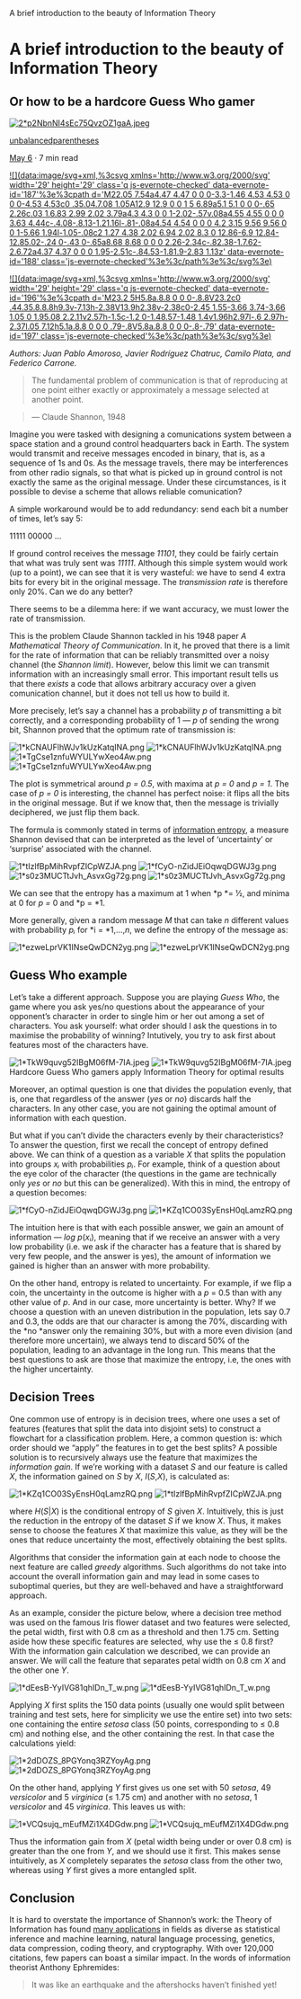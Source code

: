 A brief introduction to the beauty of Information Theory

# A brief introduction to the beauty of Information Theory

## Or how to be a hardcore Guess Who gamer

[![2*p2NbnNI4sEc75QvzOZ1gaA.jpeg](../_resources/8c2b7b37453a3284c9fa9e513a9a59c5.jpg)](https://notamonadtutorial.com/@federicocarrone?source=post_page-----8357f5b6a355----------------------)

[unbalancedparentheses](https://notamonadtutorial.com/@federicocarrone?source=post_page-----8357f5b6a355----------------------)

[May 6](https://notamonadtutorial.com/a-brief-introduction-to-the-beauty-of-information-theory-8357f5b6a355?source=post_page-----8357f5b6a355----------------------) · 7 min read

[![](data:image/svg+xml,%3csvg xmlns='http://www.w3.org/2000/svg' width='29' height='29' class='q js-evernote-checked' data-evernote-id='187'%3e%3cpath d='M22.05 7.54a4.47 4.47 0 0 0-3.3-1.46 4.53 4.53 0 0 0-4.53 4.53c0 .35.04.7.08 1.05A12.9 12.9 0 0 1 5 6.89a5.1 5.1 0 0 0-.65 2.26c.03 1.6.83 2.99 2.02 3.79a4.3 4.3 0 0 1-2.02-.57v.08a4.55 4.55 0 0 0 3.63 4.44c-.4.08-.8.13-1.21.16l-.81-.08a4.54 4.54 0 0 0 4.2 3.15 9.56 9.56 0 0 1-5.66 1.94l-1.05-.08c2 1.27 4.38 2.02 6.94 2.02 8.3 0 12.86-6.9 12.84-12.85.02-.24 0-.43 0-.65a8.68 8.68 0 0 0 2.26-2.34c-.82.38-1.7.62-2.6.72a4.37 4.37 0 0 0 1.95-2.51c-.84.53-1.81.9-2.83 1.13z' data-evernote-id='188' class='js-evernote-checked'%3e%3c/path%3e%3c/svg%3e)](https://medium.com/p/8357f5b6a355/share/twitter?source=post_actions_header---------------------------)

[![](data:image/svg+xml,%3csvg xmlns='http://www.w3.org/2000/svg' width='29' height='29' class='q js-evernote-checked' data-evernote-id='196'%3e%3cpath d='M23.2 5H5.8a.8.8 0 0 0-.8.8V23.2c0 .44.35.8.8.8h9.3v-7.13h-2.38V13.9h2.38v-2.38c0-2.45 1.55-3.66 3.74-3.66 1.05 0 1.95.08 2.2.11v2.57h-1.5c-1.2 0-1.48.57-1.48 1.4v1.96h2.97l-.6 2.97h-2.37l.05 7.12h5.1a.8.8 0 0 0 .79-.8V5.8a.8.8 0 0 0-.8-.79' data-evernote-id='197' class='js-evernote-checked'%3e%3c/path%3e%3c/svg%3e)](https://medium.com/p/8357f5b6a355/share/facebook?source=post_actions_header---------------------------)

*Authors: Juan Pablo Amoroso, Javier Rodríguez Chatruc, Camilo Plata, and Federico Carrone.*

> The fundamental problem of communication is that of reproducing at one point either exactly or approximately a message selected at another point.

>  — Claude Shannon, 1948

Imagine you were tasked with designing a comunications system between a space station and a ground control headquarters back in Earth. The system would transmit and receive messages encoded in binary, that is, as a sequence of 1s and 0s. As the message travels, there may be interferences from other radio signals, so that what is picked up in ground control is not exactly the same as the original message. Under these circumstances, is it possible to devise a scheme that allows reliable comunication?

A simple workaround would be to add redundancy: send each bit a number of times, let’s say 5:

11111
00000
…

If ground control receives the message *11101*, they could be fairly certain that what was truly sent was *11111*. Although this simple system would work (up to a point), we can see that it is very wasteful: we have to send 4 extra bits for every bit in the original message. The *transmission rate* is therefore only 20%. Can we do any better?

There seems to be a dilemma here: if we want accuracy, we must lower the rate of transmission.

This is the problem Claude Shannon tackled in his 1948 paper *A Mathematical Theory of Communication*. In it, he proved that there is a limit for the rate of information that can be reliably transmitted over a noisy channel (the *Shannon limit*). However, below this limit we can transmit information with an increasingly small error. This important result tells us that there *exists* a code that allows arbitrary accuracy over a given comunication channel, but it does not tell us how to build it.

More precisely, let’s say a channel has a probability *p* of transmitting a bit correctly, and a corresponding probability of 1 — *p* of sending the wrong bit, Shannon proved that the optimum rate of transmission is:

![1*kCNAUFlhWJv1kUzKatqINA.png](../_resources/0578f621c74e252fe0f64cde49f72e88.png)
![1*kCNAUFlhWJv1kUzKatqINA.png](../_resources/994b5911dd149d307dc3e886c18aabd8.png)
![1*TgCse1znfuWYULYwXeo4Aw.png](../_resources/bd8efcb4243702dafd321fab28637102.png)
![1*TgCse1znfuWYULYwXeo4Aw.png](../_resources/ca882875ff7bf775d8de240f18f35384.png)

The plot is symmetrical around *p = 0.5*, with maxima at *p = 0* and *p = 1*. The case of *p = 0* is interesting, the channel has perfect noise: it flips all the bits in the original message. But if we know that, then the message is trivially deciphered, we just flip them back.

The formula is commonly stated in terms of [information entropy](https://en.wikipedia.org/wiki/Entropy_(information_theory)), a measure Shannon devised that can be interpreted as the level of ‘uncertainty’ or ‘surprise’ associated with the channel.

![1*tIzlfBpMihRvpfZICpWZJA.png](../_resources/c560b821ac6928718ed2ebb61ca04246.png)
![1*fCyO-nZidJEiOqwqDGWJ3g.png](../_resources/13ab50654f5a76466cfcfb6584d72d67.png)
![1*s0z3MUCTtJvh_AsvxGg72g.png](../_resources/6eaff8ef277832cdd63d858cf6f0e3bd.png)
![1*s0z3MUCTtJvh_AsvxGg72g.png](../_resources/b1c0a5bed688beefbcedd7141dc3e865.png)

We can see that the entropy has a maximum at 1 when *p *= ½, and minima at 0 for *p =* 0 and *p = *1.

More generally, given a random message *M* that can take *n* different values with probability *pᵢ* for *i = *1,…,*n*, we define the entropy of the message as:

![1*ezweLprVK1INseQwDCN2yg.png](../_resources/ad482a101c10e1680dcc64eb5751484d.png)
![1*ezweLprVK1INseQwDCN2yg.png](../_resources/40f189cb90edda2df18e84054fcd96e8.png)

## Guess Who example

Let’s take a different approach. Suppose you are playing *Guess Who*, the game where you ask yes/no questions about the appearance of your opponent’s character in order to single him or her out among a set of characters. You ask yourself: what order should I ask the questions in to maximise the probability of winning? Intutively, you try to ask first about features most of the characters have.

![1*TkW9quvg52IBgM06fM-7IA.jpeg](../_resources/4ddb1dbe88905ad703b2641feeee7c49.jpg)
![1*TkW9quvg52IBgM06fM-7IA.jpeg](../_resources/add6a6e37c9151093f506bd47d3cfe38.jpg)
Hardcore Guess Who gamers apply Information Theory for optimal results

Moreover, an optimal question is one that divides the population evenly, that is, one that regardless of the answer (*yes* or *no*) discards half the characters. In any other case, you are not gaining the optimal amount of information with each question.

But what if you can’t divide the characters evenly by their characteristics? To answer the question, first we recall the concept of entropy defined above. We can think of a question as a variable *X* that splits the population into groups *xᵢ* with probabilities *pᵢ*. For example, think of a question about the eye color of the character (the questions in the game are technically only *yes* or *no* but this can be generalized). With this in mind, the entropy of a question becomes:

![1*fCyO-nZidJEiOqwqDGWJ3g.png](../_resources/d9e489e27151a0a695ab892c3f667e81.png)
![1*KZq1CO03SyEnsH0qLamzRQ.png](../_resources/78af7c1bd765c6556dd7eda084662404.png)

The intuition here is that with each possible answer, we gain an amount of information *— log*  *p*(*x*ᵢ), meaning that if we receive an answer with a very low probability (i.e. we ask if the character has a feature that is shared by very few people, and the answer is yes), the amount of information we gained is higher than an answer with more probability.

On the other hand, entropy is related to uncertainty. For example, if we flip a coin, the uncertainty in the outcome is higher with a *p* = 0.5 than with any other value of *p*. And in our case, more uncertainty is better. Why? If we choose a question with an uneven distribution in the population, lets say 0.7 and 0.3, the odds are that our character is among the 70%, discarding with the *no *answer only the remaining 30%, but with a more even division (and therefore more uncertain), we always tend to discard 50% of the population, leading to an advantage in the long run. This means that the best questions to ask are those that maximize the entropy, i.e, the ones with the higher uncertainty.

## Decision Trees

One common use of entropy is in decision trees, where one uses a set of features (features that split the data into disjoint sets) to construct a flowchart for a classification problem. Here, a common question is: which order should we “apply” the features in to get the best splits? A possible solution is to recursively always use the feature that maximizes the *information gain*. If we’re working with a dataset *S* and our feature is called *X*, the information gained on *S* by *X*, *I*(*S*,*X*), is calculated as:

![1*KZq1CO03SyEnsH0qLamzRQ.png](../_resources/77793dd901a8760607862f27e2f3a467.png)
![1*tIzlfBpMihRvpfZICpWZJA.png](../_resources/55a880f2892d9792e798111f31da1f7a.png)

where *H*(*S*|*X*) is the conditional entropy of *S* given *X*. Intuitively, this is just the reduction in the entropy of the dataset *S* if we know *X*. Thus, it makes sense to choose the features *X* that maximize this value, as they will be the ones that reduce uncertainty the most, effectively obtaining the best splits.

Algorithms that consider the information gain at each node to choose the next feature are called *greedy* algorithms. Such algorithms do not take into account the overall information gain and may lead in some cases to suboptimal queries, but they are well-behaved and have a straightforward approach.

As an example, consider the picture below, where a decision tree method was used on the famous Iris flower dataset and two features were selected, the petal width, first with 0.8 cm as a threshold and then 1.75 cm. Setting aside how these specific features are selected, why use the ≤ 0.8 first? With the information gain calculation we described, we can provide an answer. We will call the feature that separates petal width on 0.8 cm *X* and the other one *Y*.

![1*dEesB-YyIVG81qhIDn_T_w.png](../_resources/c3a09c695db5764605d1500bc4b471ee.png)
![1*dEesB-YyIVG81qhIDn_T_w.png](../_resources/e961effb63d262aae1e7460754968aee.png)

Applying *X* first splits the 150 data points (usually one would split between training and test sets, here for simplicity we use the entire set) into two sets: one containing the entire *setosa* class (50 points, corresponding to ≤ 0.8 cm) and nothing else, and the other containing the rest. In that case the calculations yield:

![1*2dDOZS_8PGYonq3RZYoyAg.png](../_resources/e6e7aa2eb8781a853d4af31294df9caf.png)
![1*2dDOZS_8PGYonq3RZYoyAg.png](../_resources/d4decf83f553a899683eb90c95a29123.png)

On the other hand, applying *Y* first gives us one set with 50 *setosa*, 49 *versicolor* and 5 *virginica* (≤ 1.75 cm) and another with no *setosa*, 1 *versicolor* and 45 *virginica*. This leaves us with:

![1*VCQsujq_mEufMZi1X4DGdw.png](../_resources/bb529e9e4c2d639587f13b24edc819fb.png)
![1*VCQsujq_mEufMZi1X4DGdw.png](../_resources/e15fea3eed0d0da9b07aa8a5058e257a.png)

Thus the information gain from *X* (petal width being under or over 0.8 cm) is greater than the one from *Y*, and we should use it first. This makes sense intuitively, as *X* completely separates the *setosa* class from the other two, whereas using *Y* first gives a more entangled split.

## Conclusion

It is hard to overstate the importance of Shannon’s work: the Theory of Information has found [many applications](https://www.britannica.com/science/information-theory/Applications-of-information-theory) in fields as diverse as statistical inference and machine learning, natural language processing, genetics, data compression, coding theory, and cryptography. With over 120,000 citations, few papers can boast a similar impact. In the words of information theorist Anthony Ephremides:

> It was like an earthquake and the aftershocks haven’t finished yet!